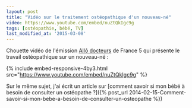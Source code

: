 ```yaml
---
layout: post
title: "Vidéo sur le traitement ostéopathique d'un nouveau-né"
video: https://www.youtube.com/embed/nuZtQkIgc9g
tags: [ostéopathie, bébé, TV]
last_modified_at: '2015-03-08'
---
```


Chouette vidéo de l'émission [Allô docteurs](https://www.allodocteurs.fr/) de France 5 qui présente le travail ostéopathique sur un nouveau-né :

{% include embed-responsive-4by3.html src="https://www.youtube.com/embed/nuZtQkIgc9g" %}

Sur le même sujet, j'ai écrit un article sur [comment savoir si mon bébé à besoin de consulter un ostéopathe ?]({% post_url 2014-02-15-Comment-savoir-si-mon-bebe-a-besoin-de-consulter-un-osteopathe %})
